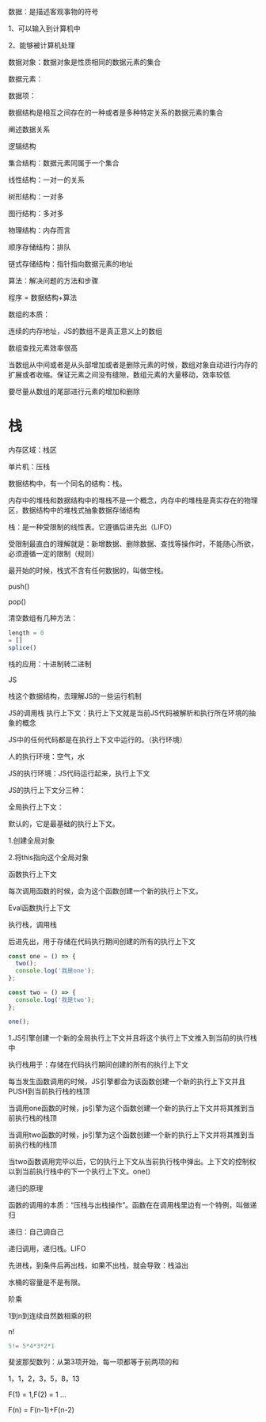 数据：是描述客观事物的符号

1、可以输入到计算机中

2、能够被计算机处理

数据对象：数据对象是性质相同的数据元素的集合

数据元素：

数据项：

数据结构是相互之间存在的一种或者是多种特定关系的数据元素的集合

阐述数据关系

逻辑结构

集合结构：数据元素同属于一个集合

线性结构：一对一的关系

树形结构：一对多

图行结构：多对多

物理结构：内存而言

顺序存储结构：排队

链式存储结构：指针指向数据元素的地址

算法：解决问题的方法和步骤

程序 = 数据结构+算法

数组的本质：

连续的内存地址，JS的数组不是真正意义上的数组

数组查找元素效率很高

当数组从中间或者是从头部增加或者是删除元素的时候，数组对象自动进行内存的扩展或者收缩。保证元素之间没有缝隙，数组元素的大量移动，效率较低

要尽量从数组的尾部进行元素的增加和删除

# 栈

内存区域：栈区

单片机：压栈

数据结构中，有一个同名的结构：栈。

内存中的堆栈和数据结构中的堆栈不是一个概念，内存中的堆栈是真实存在的物理区，数据结构中的堆栈式抽象数据存储结构

栈：是一种受限制的线性表。它遵循后进先出（LIFO）

受限制最直白的理解就是：新增数据、删除数据、查找等操作时，不能随心所欲，必须遵循一定的限制（规则）

最开始的时候，栈式不含有任何数据的，叫做空栈。

push()

pop()

清空数组有几种方法：

~~~js
length = 0
= []
splice()
~~~

栈的应用：十进制转二进制

JS

栈这个数据结构，去理解JS的一些运行机制

JS的调用栈
执行上下文：执行上下文就是当前JS代码被解析和执行所在环境的抽象的概念

JS中的任何代码都是在执行上下文中运行的。（执行环境）

人的执行环境：空气，水

JS的执行环境：JS代码运行起来，执行上下文

JS的执行上下文分三种：

全局执行上下文：

默认的，它是最基础的执行上下文。

1.创建全局对象

2.将this指向这个全局对象

函数执行上下文

每次调用函数的时候，会为这个函数创建一个新的执行上下文。

Eval函数执行上下文

执行栈，调用栈

后进先出，用于存储在代码执行期间创建的所有的执行上下文

~~~js
const one = () => {
  two();
  console.log('我是one');
};

const two = () => {
  console.log('我是two');
};

one();
~~~

1.JS引擎创建一个新的全局执行上下文并且将这个执行上下文推入到当前的执行栈中

执行栈用于：存储在代码执行期间创建的所有的执行上下文

每当发生函数调用的时候，JS引擎都会为该函数创建一个新的执行上下文并且PUSH到当前执行栈的栈顶

当调用one函数的时候，js引擎为这个函数创建一个新的执行上下文并将其推到当前执行栈的栈顶

当调用two函数的时候，js引擎为这个函数创建一个新的执行上下文并将其推到当前执行栈的栈顶

当two函数调用完毕以后，它的执行上下文从当前执行栈中弹出。上下文的控制权以到当前执行栈中的下一个执行上下文。one()

递归的原理

函数的调用的本质：“压栈与出栈操作”。函数在在调用栈里边有一个特例，叫做递归

递归：自己调自己

递归调用，递归栈。LIFO

先进栈，到条件后再出栈，如果不出栈，就会导致：栈溢出

水桶的容量是不是有限。

阶乘

1到n到连续自然数相乘的积

n!

~~~js
5!= 5*4*3*2*1
~~~

斐波那契数列：从第3项开始，每一项都等于前两项的和

1，1，2，3，5，8，13

F(1) = 1,F(2) = 1 ...

F(n) = F(n-1)+F(n-2)







